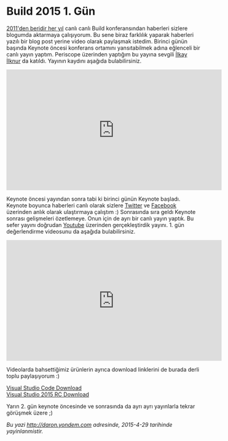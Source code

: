 # Build 2015 1. Gün 

[2011'den beridir her yıl](http://daron.yondem.com/software/search/build) canlı canlı Build konferansından haberleri sizlere blogumda aktarmaya çalışıyorum. Bu sene biraz farklılık yaparak haberleri yazılı bir blog post yerine video olarak paylaşmak istedim. Birinci günün başında Keynote öncesi konferans ortamını yansıtabilmek adına eğlenceli bir canlı yayın yaptım. Periscope üzerinden yaptığım bu yayına sevgili [İlkay İlknur](http://www.ilkayilknur.com) da katıldı. Yayının kaydını aşağıda bulabilirsiniz.

<iframe width="560" height="315" src="https://www.youtube.com/embed/HG_-z75mJCA" frameborder="0" allowfullscreen></iframe>

Keynote öncesi yayından sonra tabi ki birinci günün Keynote başladı. Keynote boyunca haberleri canlı olarak sizlere [Twitter](http://www.twitter.com/daronyondem) ve [Facebook](http://www.facebook.com/daronyoendem) üzerinden anlık olarak ulaştırmaya çalıştım :) Sonrasında sıra geldı Keynote sonrası gelişmeleri özetlemeye. Onun için de ayrı bir canlı yayın yaptık. Bu sefer yayını doğrudan [Youtube](http://www.youtube.com/daronyondem) üzerinden gerçekleştirdik yayını. 1. gün değerlendirme videosunu da aşağıda bulabilirsiniz.

<iframe width="560" height="315" src="https://www.youtube.com/embed/Vyq_Xj7SO3Q" frameborder="0" allowfullscreen></iframe>

Videolarda bahsettiğimiz ürünlerin ayrıca download linklerini de burada derli toplu paylaşıyorum :)

[Visual Studio Code Download](http://code.visualstudio.com/)   
[Visual Studio 2015 RC Download](https://www.visualstudio.com/en-us/downloads/visual-studio-2015-downloads-vs)

Yarın 2. gün keynote öncesinde ve sonrasında da ayrı ayrı yayınlarla tekrar görüşmek üzere ;)


*Bu yazi http://daron.yondem.com adresinde, 2015-4-29 tarihinde yayinlanmistir.*